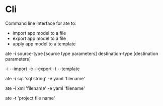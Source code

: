# Cli

Command line Interface for ate to:
- import app model to a file
- export app model to a file
- apply app model to a template


ate -i source-type [source type parameters] destination-type [destination parameters]

-i --import
-e --export
-t --template

ate -i sql 'sql string' -e yaml 'filename'

ate -i xml 'filename' -e yaml 'filename'

ate -t 'project file name'